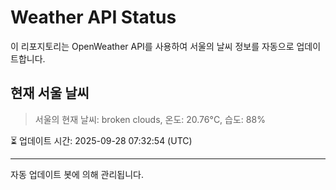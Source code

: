 
# Weather API Status

이 리포지토리는 OpenWeather API를 사용하여 서울의 날씨 정보를 자동으로 업데이트합니다.

## 현재 서울 날씨
> 서울의 현재 날씨: broken clouds, 온도: 20.76°C, 습도: 88%

⏳ 업데이트 시간: 2025-09-28 07:32:54 (UTC)

---
자동 업데이트 봇에 의해 관리됩니다.
